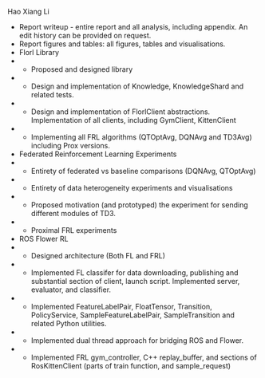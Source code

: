 Hao Xiang Li
- Report writeup - entire report and all analysis, including appendix. An edit history can be provided on request.
- Report figures and tables: all figures, tables and visualisations.
- Florl Library
- - Proposed and designed library
- - Design and implementation of Knowledge, KnowledgeShard and related tests.
- - Design and implementation of FlorlClient abstractions. Implementation of all clients, including GymClient, KittenClient
- - Implementing all FRL algorithms (QTOptAvg, DQNAvg and TD3Avg) including Prox versions.
- Federated Reinforcement Learning Experiments
- - Entirety of federated vs baseline comparisons (DQNAvg, QTOptAvg)
- - Entirety of data heterogeneity experiments and visualisations
- - Proposed motivation (and prototyped) the experiment for sending different modules of TD3.
- - Proximal FRL experiments
- ROS Flower RL
- - Designed architecture (Both FL and FRL)
- - Implemented FL classifer for data downloading, publishing and substantial section of client, launch script. Implemented server, evaluator, and classifier.
- - Implemented FeatureLabelPair, FloatTensor, Transition, PolicyService, SampleFeatureLabelPair, SampleTransition and related Python utilities.
- - Implemented dual thread approach for bridging ROS and Flower.
- - Implemented FRL gym_controller, C++ replay_buffer, and sections of RosKittenClient (parts of train function, and sample_request)

